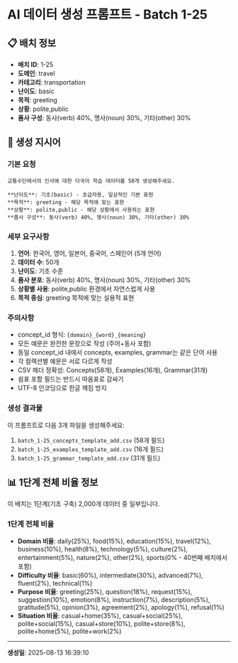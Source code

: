 # AI 데이터 생성 프롬프트 - Batch 1-25

## 📋 배치 정보

- **배치 ID**: 1-25
- **도메인**: travel
- **카테고리**: transportation
- **난이도**: basic
- **목적**: greeting
- **상황**: polite,public
- **품사 구성**: 동사(verb) 40%, 명사(noun) 30%, 기타(other) 30%

## 🎯 생성 지시어

### 기본 요청
```
교통수단에서의 인사에 대한 다국어 학습 데이터를 50개 생성해주세요.

**난이도**: 기초(basic) - 초급자용, 일상적인 기본 표현
**목적**: greeting - 해당 목적에 맞는 표현
**상황**: polite,public - 해당 상황에서 사용하는 표현
**품사 구성**: 동사(verb) 40%, 명사(noun) 30%, 기타(other) 30%
```

### 세부 요구사항

1. **언어**: 한국어, 영어, 일본어, 중국어, 스페인어 (5개 언어)
2. **데이터 수**: 50개
3. **난이도**: 기초 수준
4. **품사 분포**: 동사(verb) 40%, 명사(noun) 30%, 기타(other) 30%
5. **상황별 사용**: polite,public 환경에서 자연스럽게 사용
6. **목적 중심**: greeting 목적에 맞는 실용적 표현

### 주의사항

- concept_id 형식: `{domain}_{word}_{meaning}`
- 모든 예문은 완전한 문장으로 작성 (주어+동사 포함)
- 동일 concept_id 내에서 concepts, examples, grammar는 같은 단어 사용
- 각 컬렉션별 예문은 서로 다르게 작성
- CSV 헤더 정확성: Concepts(58개), Examples(16개), Grammar(31개)
- 쉼표 포함 필드는 반드시 따옴표로 감싸기
- UTF-8 인코딩으로 한글 깨짐 방지

### 생성 결과물

이 프롬프트로 다음 3개 파일을 생성해주세요:
1. `batch_1-25_concepts_template_add.csv` (58개 필드)
2. `batch_1-25_examples_template_add.csv` (16개 필드)  
3. `batch_1-25_grammar_template_add.csv` (31개 필드)


## 📊 1단계 전체 비율 정보

이 배치는 1단계(기초 구축) 2,000개 데이터 중 일부입니다.

### 1단계 전체 비율
- **Domain 비율**: daily(25%), food(15%), education(15%), travel(12%), business(10%), health(8%), technology(5%), culture(2%), entertainment(5%), nature(2%), other(2%), sports(0% - 40번째 배치에서 포함)
- **Difficulty 비율**: basic(60%), intermediate(30%), advanced(7%), fluent(2%), technical(1%)
- **Purpose 비율**: greeting(25%), question(18%), request(15%), suggestion(10%), emotion(8%), instruction(7%), description(5%), gratitude(5%), opinion(3%), agreement(2%), apology(1%), refusal(1%)
- **Situation 비율**: casual+home(35%), casual+social(25%), polite+social(15%), casual+store(10%), polite+store(8%), polite+home(5%), polite+work(2%)

---

**생성일**: 2025-08-13 16:39:10
